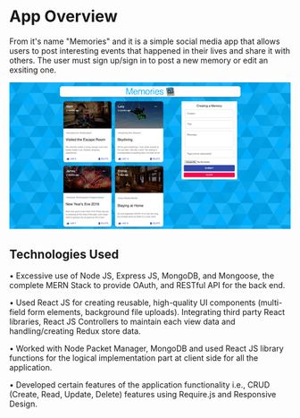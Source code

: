 # App Overview

From it's name "Memories" and it is a simple social media app that allows users to post interesting events that happened in their lives and share it with others. The user must sign up/sign in to post a new memory or edit an exsiting one. 

![app.png](https://github.com/SSharroufna/Memories-App/blob/main/app.png)

## Technologies Used 

•	Excessive use of Node JS, Express JS, MongoDB, and Mongoose, the complete MERN Stack to provide OAuth, and RESTful API for the back end.

•	Used React JS for creating reusable, high-quality UI components (multi-field form elements, background file uploads). Integrating third party React libraries, React JS Controllers to maintain each view data and handling/creating Redux store data.

•	Worked with Node Packet Manager, MongoDB and used React JS library functions for the logical implementation part at client side for all the application. 

•	Developed certain features of the application functionality i.e., CRUD (Create, Read, Update, Delete) features using Require.js and Responsive Design.






